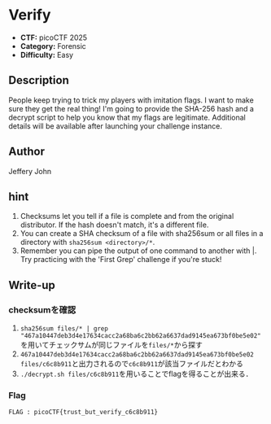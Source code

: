 # Verify

- **CTF:** picoCTF 2025
- **Category:** Forensic
- **Difficulty:** Easy

## Description
People keep trying to trick my players with imitation flags. I want to make sure they get the real thing! I'm going to provide the SHA-256 hash and a decrypt script to help you know that my flags are legitimate.
Additional details will be available after launching your challenge instance.


## Author
 Jeffery John

## hint
1. Checksums let you tell if a file is complete and from the original distributor. If the hash doesn't match, it's a different file.
2. You can create a SHA checksum of a file with sha256sum <file> or all files in a directory with `sha256sum <directory>/*`.
3. Remember you can pipe the output of one command to another with |. Try practicing with the 'First Grep' challenge if you're stuck!


## Write-up

### checksumを確認
1. `sha256sum files/* | grep "467a10447deb3d4e17634cacc2a68ba6c2bb62a6637dad9145ea673bf0be5e02"`を用いてチェックサムが同じファイルを`files/*`から探す
2. `467a10447deb3d4e17634cacc2a68ba6c2bb62a6637dad9145ea673bf0be5e02  files/c6c8b911`と出力されるので`c6c8b911`が該当ファイルだとわかる
3. `./decrypt.sh files/c6c8b911`を用いることでflagを得ることが出来る．

### Flag
`FLAG : picoCTF{trust_but_verify_c6c8b911}`
